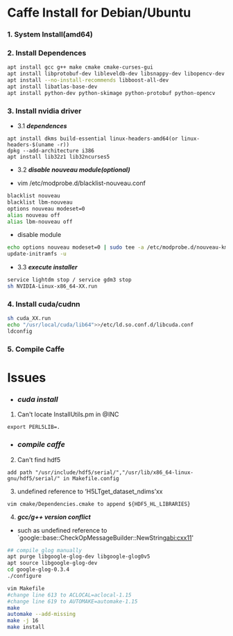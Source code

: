 # Caffe Install for Debian/Ubuntu
### 1. System Install(amd64)

### 2. Install Dependences
```bash
apt install gcc g++ make cmake cmake-curses-gui
apt install libprotobuf-dev libleveldb-dev libsnappy-dev libopencv-dev libhdf5-serial-dev protobuf-compiler libgflags-dev libgoogle-glog-dev liblmdb-dev
apt install --no-install-recommends libboost-all-dev
apt install libatlas-base-dev
apt install python-dev python-skimage python-protobuf python-opencv
```

### 3. Install nvidia driver
- 3.1 ***dependences***
```
apt install dkms build-essential linux-headers-amd64(or linux-headers-$(uname -r))
dpkg --add-architecture i386
apt install lib32z1 lib32ncurses5
```
- 3.2 ***disable nouveau module(optional)***
+ vim /etc/modprobe.d/blacklist-nouveau.conf
```sh
blacklist nouveau
blacklist lbm-nouveau
options nouveau modeset=0
alias nouveau off
alias lbm-nouveau off
```
+ disable module
```sh
echo options nouveau modeset=0 | sudo tee -a /etc/modprobe.d/nouveau-kms.conf
update-initramfs -u
```
- 3.3 ***execute installer***
```sh
service lightdm stop / service gdm3 stop
sh NVIDIA-Linux-x86_64-XX.run
```
### 4. Install cuda/cudnn
```sh
sh cuda_XX.run
echo "/usr/local/cuda/lib64">>/etc/ld.so.conf.d/libcuda.conf
ldconfig
```
### 5. Compile Caffe

# Issues #
+ ### *cuda install*
1. Can't locate InstallUtils.pm in @INC
```
export PERL5LIB=.
```
+ ### *compile caffe*
2. Can't find hdf5
```
add path "/usr/include/hdf5/serial/","/usr/lib/x86_64-linux-gnu/hdf5/serial/" in Makefile.config
```
3. undefined reference to ‘H5LTget_dataset_ndims’xx
```
vim cmake/Dependencies.cmake to append ${HDF5_HL_LIBRARIES}
```
4. ***gcc/g++ version conflict***

- such as undefined reference to `google::base::CheckOpMessageBuilder::NewString[abi:cxx11]()'

```sh
## compile glog manually
apt purge libgoogle-glog-dev libgoogle-glog0v5
apt source libgoogle-glog-dev
cd google-glog-0.3.4
./configure

vim Makefile
#change line 613 to ACLOCAL=aclocal-1.15
#change line 619 to AUTOMAKE=automake-1.15
make
automake --add-missing
make -j 16
make install
```
